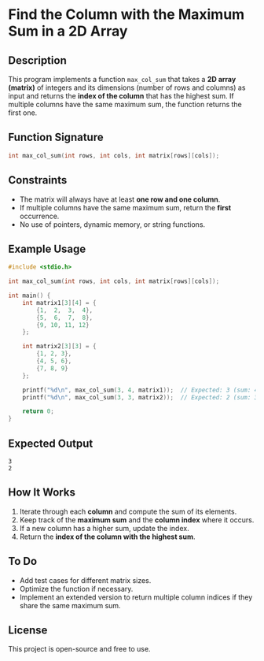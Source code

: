 # Find the Column with the Maximum Sum in a 2D Array

## Description
This program implements a function `max_col_sum` that takes a **2D array (matrix)** of integers and its dimensions (number of rows and columns) as input and returns the **index of the column** that has the highest sum. If multiple columns have the same maximum sum, the function returns the first one.

## Function Signature
```c
int max_col_sum(int rows, int cols, int matrix[rows][cols]);
```

## Constraints
- The matrix will always have at least **one row and one column**.
- If multiple columns have the same maximum sum, return the **first** occurrence.
- No use of pointers, dynamic memory, or string functions.

## Example Usage
```c
#include <stdio.h>

int max_col_sum(int rows, int cols, int matrix[rows][cols]);

int main() {
    int matrix1[3][4] = {
        {1,  2,  3,  4},
        {5,  6,  7,  8},
        {9, 10, 11, 12}
    };

    int matrix2[3][3] = {
        {1, 2, 3},
        {4, 5, 6},
        {7, 8, 9}
    };

    printf("%d\n", max_col_sum(3, 4, matrix1));  // Expected: 3 (sum: 4+8+12 = 24)
    printf("%d\n", max_col_sum(3, 3, matrix2));  // Expected: 2 (sum: 3+6+9 = 18)

    return 0;
}
```

## Expected Output
```
3
2
```

## How It Works
1. Iterate through each **column** and compute the sum of its elements.
2. Keep track of the **maximum sum** and the **column index** where it occurs.
3. If a new column has a higher sum, update the index.
4. Return the **index of the column with the highest sum**.

## To Do
- Add test cases for different matrix sizes.
- Optimize the function if necessary.
- Implement an extended version to return multiple column indices if they share the same maximum sum.

## License
This project is open-source and free to use.


